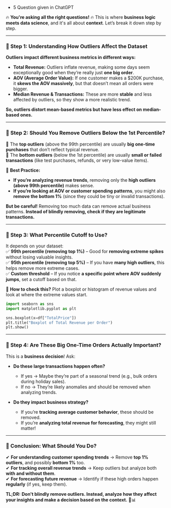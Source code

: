 - 5 Question given in ChatGPT

🔥 **You're asking all the right questions!** 🔥 This is where **business logic meets data science**, and it's all about **context**. Let’s break it down step by step.  

---

### **🚀 Step 1: Understanding How Outliers Affect the Dataset**
**Outliers impact different business metrics in different ways:**
- **Total Revenue:** Outliers inflate revenue, making some days seem exceptionally good when they’re really just **one big order**.  
- **AOV (Average Order Value):** If one customer makes a $200K purchase, it **skews the AOV massively**, but that doesn’t mean all orders were bigger.  
- **Median Revenue & Transactions:** These are more **stable** and less affected by outliers, so they show a more realistic trend.  

**So, outliers distort mean-based metrics but have less effect on median-based ones.**  

---

### **🚀 Step 2: Should You Remove Outliers Below the 1st Percentile?**
🔹 The **top outliers** (above the 99th percentile) are usually **big one-time purchases** that don’t reflect typical revenue.  
🔹 The **bottom outliers** (below the 1st percentile) are usually **small or failed transactions** (like test purchases, refunds, or very low-value items).  

📌 **Best Practice:**  
- **If you’re analyzing revenue trends**, removing only the **high outliers (above 99th percentile)** makes sense.  
- **If you’re looking at AOV or customer spending patterns**, you might also **remove the bottom 1%** (since they could be tiny or invalid transactions).  

**But be careful!** Removing too much data can remove actual business patterns. **Instead of blindly removing, check if they are legitimate transactions.**  

---

### **🚀 Step 3: What Percentile Cutoff to Use?**
It depends on your dataset:  
✅ **99th percentile (removing top 1%)** – Good for **removing extreme spikes** without losing valuable insights.  
✅ **95th percentile (removing top 5%)** – If you have **many high outliers**, this helps remove more extreme cases.  
✅ **Custom threshold** – If you notice **a specific point where AOV suddenly jumps**, set a cutoff based on that.  

📌 **How to check this?** Plot a boxplot or histogram of revenue values and look at where the extreme values start.

```python
import seaborn as sns
import matplotlib.pyplot as plt

sns.boxplot(x=df["TotalPrice"])
plt.title("Boxplot of Total Revenue per Order")
plt.show()
```

---

### **🚀 Step 4: Are These Big One-Time Orders Actually Important?**
This is a **business decision**! Ask:  
- **Do these large transactions happen often?**  
  - If yes → Maybe they’re part of a seasonal trend (e.g., bulk orders during holiday sales).  
  - If no → They’re likely anomalies and should be removed when analyzing trends.  

- **Do they impact business strategy?**  
  - If you’re **tracking average customer behavior**, these should be removed.  
  - If you’re **analyzing total revenue for forecasting**, they might still matter!  

---

### **🚀 Conclusion: What Should You Do?**
✔ **For understanding customer spending trends** → Remove **top 1% outliers**, and possibly **bottom 1%** too.  
✔ **For tracking overall revenue trends** → Keep outliers but analyze both **with and without them**.  
✔ **For forecasting future revenue** → Identify if these high orders happen **regularly** (if yes, keep them).  

**TL;DR:** **Don't blindly remove outliers. Instead, analyze how they affect your insights and make a decision based on the context.** 🚀📊
